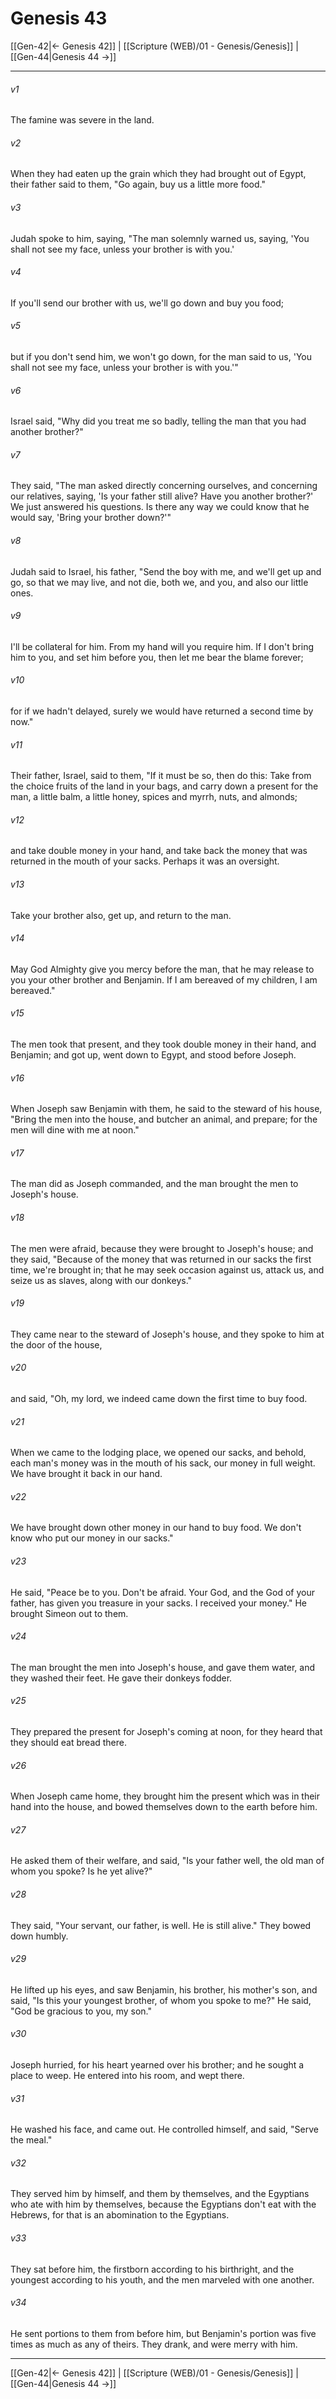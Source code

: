 # Genesis 43

[[Gen-42|← Genesis 42]] | [[Scripture (WEB)/01 - Genesis/Genesis]] | [[Gen-44|Genesis 44 →]]
***



###### v1 
The famine was severe in the land. 

###### v2 
When they had eaten up the grain which they had brought out of Egypt, their father said to them, "Go again, buy us a little more food." 

###### v3 
Judah spoke to him, saying, "The man solemnly warned us, saying, 'You shall not see my face, unless your brother is with you.' 

###### v4 
If you'll send our brother with us, we'll go down and buy you food; 

###### v5 
but if you don't send him, we won't go down, for the man said to us, 'You shall not see my face, unless your brother is with you.'" 

###### v6 
Israel said, "Why did you treat me so badly, telling the man that you had another brother?" 

###### v7 
They said, "The man asked directly concerning ourselves, and concerning our relatives, saying, 'Is your father still alive? Have you another brother?' We just answered his questions. Is there any way we could know that he would say, 'Bring your brother down?'" 

###### v8 
Judah said to Israel, his father, "Send the boy with me, and we'll get up and go, so that we may live, and not die, both we, and you, and also our little ones. 

###### v9 
I'll be collateral for him. From my hand will you require him. If I don't bring him to you, and set him before you, then let me bear the blame forever; 

###### v10 
for if we hadn't delayed, surely we would have returned a second time by now." 

###### v11 
Their father, Israel, said to them, "If it must be so, then do this: Take from the choice fruits of the land in your bags, and carry down a present for the man, a little balm, a little honey, spices and myrrh, nuts, and almonds; 

###### v12 
and take double money in your hand, and take back the money that was returned in the mouth of your sacks. Perhaps it was an oversight. 

###### v13 
Take your brother also, get up, and return to the man. 

###### v14 
May God Almighty give you mercy before the man, that he may release to you your other brother and Benjamin. If I am bereaved of my children, I am bereaved." 

###### v15 
The men took that present, and they took double money in their hand, and Benjamin; and got up, went down to Egypt, and stood before Joseph. 

###### v16 
When Joseph saw Benjamin with them, he said to the steward of his house, "Bring the men into the house, and butcher an animal, and prepare; for the men will dine with me at noon." 

###### v17 
The man did as Joseph commanded, and the man brought the men to Joseph's house. 

###### v18 
The men were afraid, because they were brought to Joseph's house; and they said, "Because of the money that was returned in our sacks the first time, we're brought in; that he may seek occasion against us, attack us, and seize us as slaves, along with our donkeys." 

###### v19 
They came near to the steward of Joseph's house, and they spoke to him at the door of the house, 

###### v20 
and said, "Oh, my lord, we indeed came down the first time to buy food. 

###### v21 
When we came to the lodging place, we opened our sacks, and behold, each man's money was in the mouth of his sack, our money in full weight. We have brought it back in our hand. 

###### v22 
We have brought down other money in our hand to buy food. We don't know who put our money in our sacks." 

###### v23 
He said, "Peace be to you. Don't be afraid. Your God, and the God of your father, has given you treasure in your sacks. I received your money." He brought Simeon out to them. 

###### v24 
The man brought the men into Joseph's house, and gave them water, and they washed their feet. He gave their donkeys fodder. 

###### v25 
They prepared the present for Joseph's coming at noon, for they heard that they should eat bread there. 

###### v26 
When Joseph came home, they brought him the present which was in their hand into the house, and bowed themselves down to the earth before him. 

###### v27 
He asked them of their welfare, and said, "Is your father well, the old man of whom you spoke? Is he yet alive?" 

###### v28 
They said, "Your servant, our father, is well. He is still alive." They bowed down humbly. 

###### v29 
He lifted up his eyes, and saw Benjamin, his brother, his mother's son, and said, "Is this your youngest brother, of whom you spoke to me?" He said, "God be gracious to you, my son." 

###### v30 
Joseph hurried, for his heart yearned over his brother; and he sought a place to weep. He entered into his room, and wept there. 

###### v31 
He washed his face, and came out. He controlled himself, and said, "Serve the meal." 

###### v32 
They served him by himself, and them by themselves, and the Egyptians who ate with him by themselves, because the Egyptians don't eat with the Hebrews, for that is an abomination to the Egyptians. 

###### v33 
They sat before him, the firstborn according to his birthright, and the youngest according to his youth, and the men marveled with one another. 

###### v34 
He sent portions to them from before him, but Benjamin's portion was five times as much as any of theirs. They drank, and were merry with him.

***
[[Gen-42|← Genesis 42]] | [[Scripture (WEB)/01 - Genesis/Genesis]] | [[Gen-44|Genesis 44 →]]
